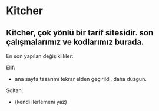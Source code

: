 # Kitcher

Kitcher, çok yönlü bir tarif sitesidir. son çalışmalarımız ve kodlarımız burada.
--------------------------------------------------------------------------------

En son yapılan değişiklikler:

Elif:
* ana sayfa tasarımı tekrar elden geçirildi, daha düzgün.

Soltan:
* (kendi ilerlemeni yaz)
